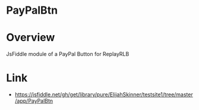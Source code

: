 # PayPalBtn

# Overview
JsFiddle module of a PayPal Button for ReplayRLB

# Link
* https://jsfiddle.net/gh/get/library/pure/ElijahSkinner/testsite1/tree/master/app/PayPalBtn
